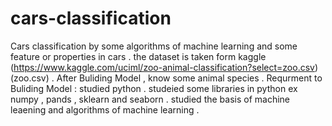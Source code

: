 # cars-classification
Cars classification by some algorithms of machine learning and some feature or properties in cars . the dataset is taken form kaggle (https://www.kaggle.com/uciml/zoo-animal-classification?select=zoo.csv) (zoo.csv) . After Buliding Model , know some animal species . Requrment to Buliding Model : studied python . studeied some libraries in python ex numpy , pands , sklearn and seaborn . studied the basis of machine leaening and algorithms of machine learning .
